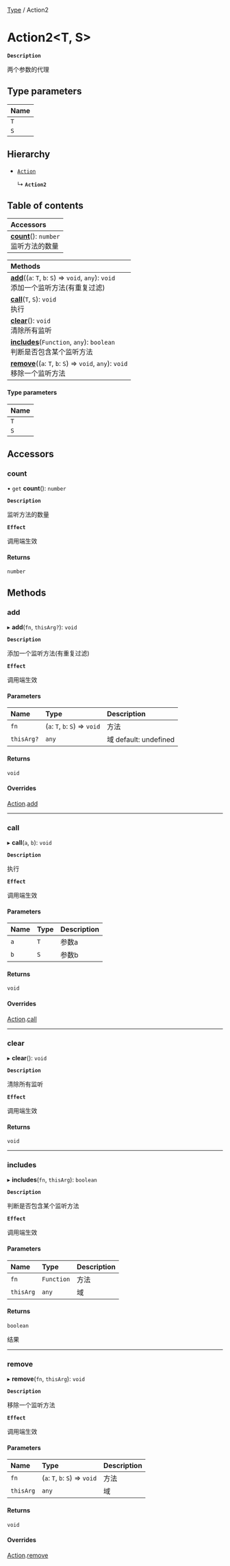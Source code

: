 [Type](../modules/Type.Type.md) / Action2

# Action2<T, S\> <Badge type="tip" text="Class" />

**`Description`**

两个参数的代理

## Type parameters

| Name |
| :------ |
| `T` |
| `S` |

## Hierarchy

- [`Action`](Type.Type.Action.md)

  ↳ **`Action2`**

## Table of contents

| Accessors |
| :-----|
| **[count](Type.Type.Action2.md#count)**(): `number` <br> 监听方法的数量|

| Methods |
| :-----|
| **[add](Type.Type.Action2.md#add)**((`a`: `T`, `b`: `S`) => `void`, `any`): `void` <br> 添加一个监听方法(有重复过滤)|
| **[call](Type.Type.Action2.md#call)**(`T`, `S`): `void` <br> 执行|
| **[clear](Type.Type.Action2.md#clear)**(): `void` <br> 清除所有监听|
| **[includes](Type.Type.Action2.md#includes)**(`Function`, `any`): `boolean` <br> 判断是否包含某个监听方法|
| **[remove](Type.Type.Action2.md#remove)**((`a`: `T`, `b`: `S`) => `void`, `any`): `void` <br> 移除一个监听方法|

#### Type parameters

| Name |
| :------ |
| `T` |
| `S` |

## Accessors

### count

• `get` **count**(): `number`

**`Description`**

监听方法的数量

**`Effect`**

调用端生效

#### Returns

`number`

## Methods

### add

▸ **add**(`fn`, `thisArg?`): `void`

**`Description`**

添加一个监听方法(有重复过滤)

**`Effect`**

调用端生效

#### Parameters

| Name | Type | Description |
| :------ | :------ | :------ |
| `fn` | (`a`: `T`, `b`: `S`) => `void` |  方法 |
| `thisArg?` | `any` |  域 default: undefined |

#### Returns

`void`

#### Overrides

[Action](Type.Type.Action.md).[add](Type.Type.Action.md#add)

___

### call

▸ **call**(`a`, `b`): `void`

**`Description`**

执行

**`Effect`**

调用端生效

#### Parameters

| Name | Type | Description |
| :------ | :------ | :------ |
| `a` | `T` |  参数a |
| `b` | `S` |  参数b |

#### Returns

`void`

#### Overrides

[Action](Type.Type.Action.md).[call](Type.Type.Action.md#call)

___

### clear

▸ **clear**(): `void`

**`Description`**

清除所有监听

**`Effect`**

调用端生效

#### Returns

`void`

___

### includes

▸ **includes**(`fn`, `thisArg`): `boolean`

**`Description`**

判断是否包含某个监听方法

**`Effect`**

调用端生效

#### Parameters

| Name | Type | Description |
| :------ | :------ | :------ |
| `fn` | `Function` |  方法 |
| `thisArg` | `any` |  域 |

#### Returns

`boolean`

结果

___

### remove

▸ **remove**(`fn`, `thisArg`): `void`

**`Description`**

移除一个监听方法

**`Effect`**

调用端生效

#### Parameters

| Name | Type | Description |
| :------ | :------ | :------ |
| `fn` | (`a`: `T`, `b`: `S`) => `void` |  方法 |
| `thisArg` | `any` |  域 |

#### Returns

`void`

#### Overrides

[Action](Type.Type.Action.md).[remove](Type.Type.Action.md#remove)
